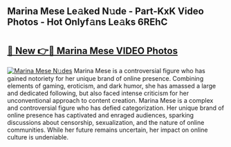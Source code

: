 ## Marina Mese Le𝚊ked N𝚞de - Part-KxK Video Photos - Hot Onlyf𝚊ns Le𝚊ks 6REhC

# <h2><a href="http://ac50748.deff.icu/?id=Marina+Mese">🔗 New 👉🔴 Marina Mese VIDEO Photos</a></h2>

[![Marina Mese N𝚞des](https://i.imgur.com/rIISA9y.gif)](http://ac50748.deff.icu/?id=Marina+Mese)
Marina Mese is a controversial figure who has gained notoriety for her unique brand of online presence. Combining elements of gaming, eroticism, and dark humor, she has amassed a large and dedicated following, but also faced intense criticism for her unconventional approach to content creation. Marina Mese is a complex and controversial figure who has defied categorization. Her unique brand of online presence has captivated and enraged audiences, sparking discussions about censorship, sexualization, and the nature of online communities. While her future remains uncertain, her impact on online culture is undeniable.
